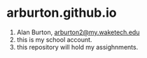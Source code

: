 # arburton.github.io
1. Alan Burton, arburton2@my.waketech.edu
2. this is my school account.
3. this repository will hold my assighnments.
   
